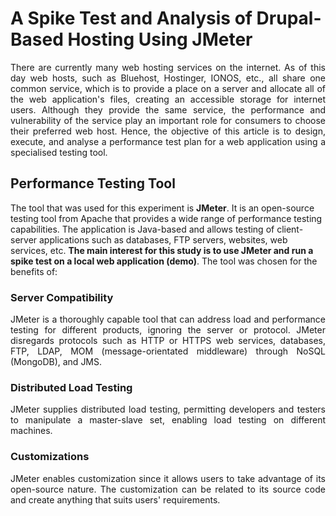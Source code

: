 # A Spike Test and Analysis of Drupal-Based Hosting Using JMeter
<div style="text-align: justify;">
There are currently many web hosting services on the internet. As of this day web hosts, such as Bluehost, Hostinger, IONOS, etc., all share one common service, which is to provide a place on a server and allocate all of the web application's files, creating an accessible storage for internet users. Although they provide the same service, the performance and vulnerability of the service play an important role for consumers to choose their preferred web host. Hence, the objective of this article is to design, execute, and analyse a performance test plan for a web application using a specialised testing tool.
</div>

## Performance Testing Tool
The tool that was used for this experiment is <b>JMeter</b>. It is an open-source testing tool from Apache that provides a wide range of performance testing capabilities. The application is Java-based and allows testing of client-server applications such as databases, FTP servers, websites, web services, etc. <b>The main interest for this study is to use JMeter and run a spike test on a local web application (demo)</b>. The tool was chosen for the benefits of:

### Server Compatibility
<div style="text-align: justify;">
JMeter is a thoroughly capable tool that can address load and performance testing for different products, ignoring the server or protocol. JMeter disregards protocols such as HTTP or HTTPS web services, databases, FTP, LDAP, MOM (message-orientated middleware) through NoSQL (MongoDB), and JMS.
</div>

### Distributed Load Testing
<div style="text-align: justify;">
JMeter supplies distributed load testing, permitting developers and testers to manipulate a master-slave set, enabling load testing on different machines.
</div>

### Customizations
<div style="text-align: justify;">
JMeter enables customization since it allows users to take advantage of its open-source nature. The customization can be related to its source code and create anything that suits users' requirements.
</div>
